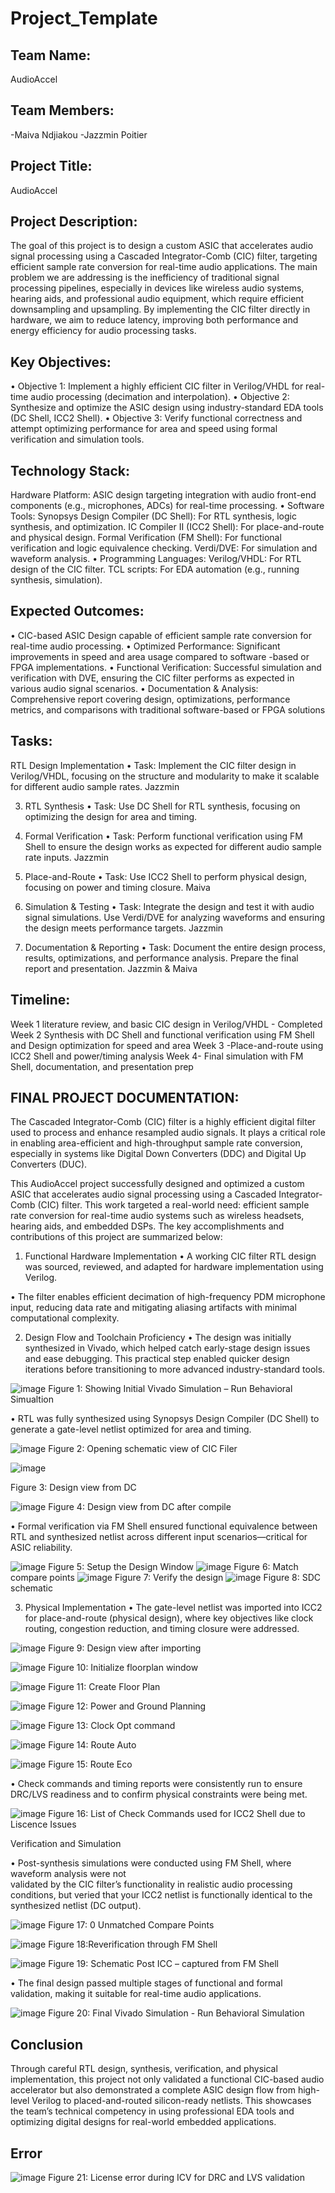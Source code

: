 # Project_Template

## Team Name: 
AudioAccel

## Team Members:
-Maiva Ndjiakou
-Jazzmin Poitier

## Project Title:
AudioAccel

## Project Description:
The goal of this project is to design a custom ASIC that accelerates audio signal processing 
using a Cascaded Integrator-Comb (CIC) filter, targeting efficient sample rate conversion for
real-time audio applications. The main problem we are addressing is the inefficiency of
traditional signal processing pipelines, especially in devices like wireless audio systems,
hearing aids, and professional audio equipment, which require efficient downsampling and
upsampling. By implementing the CIC filter directly in hardware, we aim to reduce latency, 
improving both performance and energy efficiency for audio processing tasks.

## Key Objectives:
•	Objective 1: Implement a highly efficient CIC filter in Verilog/VHDL for real-time audio 
processing (decimation and interpolation).
•	Objective 2: Synthesize and optimize the ASIC design using industry-standard EDA tools (DC 
Shell, ICC2 Shell).
•	Objective 3: Verify functional correctness and attempt optimizing performance for area and
speed using formal verification and simulation tools.

## Technology Stack:
Hardware Platform: ASIC design targeting integration with audio front-end components (e.g.,
microphones, ADCs) for real-time processing.
•	Software Tools:
Synopsys Design Compiler (DC Shell): For RTL synthesis, logic synthesis, and optimization.
IC Compiler II (ICC2 Shell): For place-and-route and physical design.
Formal Verification (FM Shell): For functional verification and logic equivalence checking.
Verdi/DVE: For simulation and waveform analysis.
•	Programming Languages:
Verilog/VHDL: For RTL design of the CIC filter.
TCL scripts: For EDA automation (e.g., running synthesis, simulation).


## Expected Outcomes:
•	CIC-based ASIC Design capable of efficient sample rate conversion for real-time audio 
processing.
•	Optimized Performance: Significant improvements in speed and area usage compared to software
-based or FPGA implementations.
•	Functional Verification: Successful simulation and verification with DVE, ensuring the CIC 
filter performs as expected in various audio signal scenarios.
•	Documentation & Analysis: Comprehensive report covering design, optimizations, performance 
metrics, and comparisons with traditional software-based or FPGA solutions


## Tasks:

RTL Design Implementation
•	Task: Implement the CIC filter design in Verilog/VHDL, focusing on the structure and 
modularity to make it scalable for different audio sample rates. Jazzmin

3. RTL Synthesis
•	Task: Use DC Shell for RTL synthesis, focusing on optimizing the design for  area and timing.

5. Formal Verification
•	Task: Perform functional verification using FM Shell to ensure the design works as expected 
for different audio sample rate inputs. Jazzmin

7. Place-and-Route
•	Task: Use ICC2 Shell to perform physical design, focusing on power and timing closure. Maiva

9. Simulation & Testing
•	Task: Integrate the design and test it with audio signal simulations. Use Verdi/DVE for analyzing waveforms and ensuring the design meets performance targets. Jazzmin

11. Documentation & Reporting
•	Task: Document the entire design process, results, optimizations, and performance analysis. Prepare the final report and presentation. Jazzmin & Maiva


## Timeline:
Week 1 literature review, and basic CIC design in Verilog/VHDL - Completed Week 2 Synthesis with DC Shell and functional verification using FM Shell and Design optimization for speed and area Week 3 -Place-and-route using ICC2 Shell and power/timing analysis Week 4- Final simulation with FM Shell, documentation, and presentation prep


## FINAL PROJECT DOCUMENTATION:


The Cascaded Integrator-Comb (CIC) filter is a highly efficient digital filter used to process
and enhance resampled audio signals. It plays a critical role in enabling area-efficient and 
high-throughput sample rate conversion, especially in systems like Digital Down Converters (DDC)
and Digital Up Converters (DUC). 

This AudioAccel project successfully designed and optimized a custom ASIC that accelerates audio
signal processing using a Cascaded Integrator-Comb (CIC) filter. This work targeted a real-world
need: efficient sample rate conversion for real-time audio systems such as wireless headsets,
hearing aids, and embedded DSPs. The key accomplishments and contributions of this project are
summarized below:

1. Functional Hardware Implementation
•	A working CIC filter RTL design was sourced, reviewed, and adapted for hardware implementation
 using Verilog.

•	The filter enables efficient decimation of high-frequency PDM microphone input, reducing data
 rate and mitigating aliasing artifacts with minimal computational complexity.

2. Design Flow and Toolchain Proficiency
•	The design was initially synthesized in Vivado, which helped catch early-stage design issues
and ease debugging. This practical step enabled quicker design iterations before transitioning
to more advanced industry-standard tools.

![image](https://github.com/user-attachments/assets/03d9a0d8-5df4-411c-ae84-00b34a43f8e7)
Figure 1: Showing Initial Vivado Simulation – Run Behavioral Simualtion


•	RTL was fully synthesized using Synopsys Design Compiler (DC Shell) to generate a gate-level
netlist optimized for area and timing.

![image](https://github.com/user-attachments/assets/7c286695-c03a-4759-b332-f53471168d48)
Figure 2: Opening schematic view of CIC Filer

![image](https://github.com/user-attachments/assets/cf56eb25-127b-4388-acec-2af8024130fa)

Figure 3: Design view from DC

![image](https://github.com/user-attachments/assets/8a1f646d-df98-40ac-9d6d-86c1c4ca71e7)
Figure 4: Design view from DC after compile

•	Formal verification via FM Shell ensured functional equivalence between RTL and synthesized 
netlist across different input scenarios—critical for ASIC reliability.

![image](https://github.com/user-attachments/assets/21b4e3bf-7717-4258-820d-5deab9d51808)
Figure 5: Setup the Design Window
![image](https://github.com/user-attachments/assets/99276c1c-33b1-4571-957d-bc69ec2c9c21)
Figure 6: Match compare points
![image](https://github.com/user-attachments/assets/69764079-afc5-475a-b30d-862348634cc1)
Figure 7: Verify the design
![image](https://github.com/user-attachments/assets/c6aa26d9-ddeb-4c9a-bf4a-425f57984935)
Figure 8: SDC schematic 


3. Physical Implementation
•	The gate-level netlist was imported into ICC2 for place-and-route (physical design), where
key objectives like clock routing, congestion reduction, and timing closure were addressed.

![image](https://github.com/user-attachments/assets/4cbc354d-4d25-4757-b98b-ae6900d4149d)
Figure 9: Design view after importing

![image](https://github.com/user-attachments/assets/39467acd-e163-49aa-8779-be77e72fa205)
Figure 10: Initialize floorplan window

![image](https://github.com/user-attachments/assets/996a13db-74f6-4249-b446-a5ed0026d4e3)
Figure 11: Create Floor Plan 

![image](https://github.com/user-attachments/assets/d5643ce1-49f7-49f4-a5a5-80356560f613)
Figure 12: Power and Ground Planning

![image](https://github.com/user-attachments/assets/30144680-2dd4-467b-83f8-b2285e109f6e)
Figure 13: Clock Opt command

![image](https://github.com/user-attachments/assets/6cb6ec1e-9610-4f17-ba1a-af3fb264d8b6)
Figure 14: Route Auto

![image](https://github.com/user-attachments/assets/6a16693f-bcb2-4033-9d8b-b901cf39750c)
Figure 15: Route Eco 

•	Check commands and timing reports were consistently run to ensure DRC/LVS readiness and to 
confirm physical constraints were being met.

![image](https://github.com/user-attachments/assets/0d184edc-732d-4341-8319-1b660a49c2ec)
Figure 16: List of Check Commands used for ICC2 Shell due to Liscence Issues


Verification and Simulation

•	Post-synthesis simulations were conducted using FM Shell, where waveform analysis were not  
validated by  the CIC filter’s functionality in realistic audio processing conditions, but 
veried that your ICC2 netlist is functionally identical to the synthesized netlist (DC output).


![image](https://github.com/user-attachments/assets/d57f7bd9-4481-4d0f-b34d-6c255d371afd)
Figure 17: 0 Unmatched Compare Points

![image](https://github.com/user-attachments/assets/2313bf63-1ee8-4aa6-bd7d-cc07a8a01b73)
Figure 18:Reverification through FM Shell

![image](https://github.com/user-attachments/assets/7083334f-d378-4618-9580-5b340de2b6b1)
Figure 19: Schematic Post ICC – captured from FM Shell 


•	The final design passed multiple stages of functional and formal validation, making it suitable for real-time audio applications.

![image](https://github.com/user-attachments/assets/6c5e4645-6dfc-4f2f-86aa-5b9cd930498e)
Figure 20: Final Vivado Simulation  - Run Behavioral Simulation

## Conclusion
Through careful RTL design, synthesis, verification, and physical implementation, this project
not only validated a functional CIC-based audio accelerator but also demonstrated a complete 
ASIC design flow from high-level Verilog to placed-and-routed silicon-ready netlists. This 
showcases the team’s technical competency in using professional EDA tools and optimizing 
digital designs for real-world embedded applications.


## Error 
![image](https://github.com/user-attachments/assets/5af5bf5a-7110-41ff-af52-46fa11b6ef19)
Figure 21:  License error during  ICV for DRC and LVS validation 




